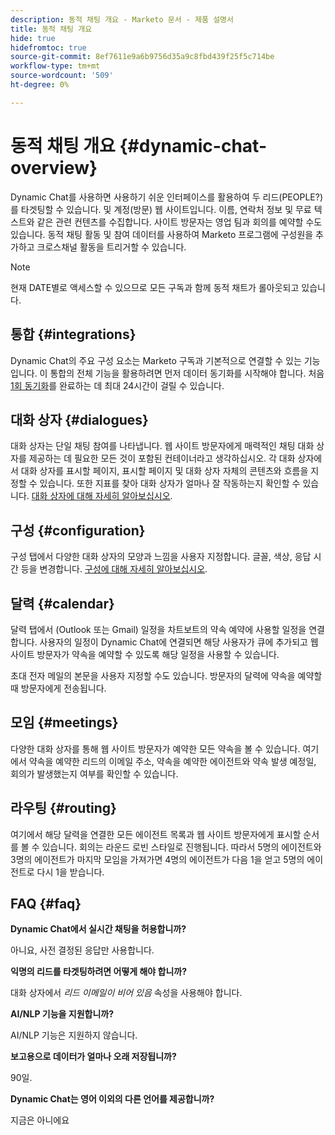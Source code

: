 ```yaml
---
description: 동적 채팅 개요 - Marketo 문서 - 제품 설명서
title: 동적 채팅 개요
hide: true
hidefromtoc: true
source-git-commit: 8ef7611e9a6b9756d35a9c8fbd439f25f5c714be
workflow-type: tm+mt
source-wordcount: '509'
ht-degree: 0%

---
```


# 동적 채팅 개요 {#dynamic-chat-overview}

Dynamic Chat를 사용하면 사용하기 쉬운 인터페이스를 활용하여 두 리드(PEOPLE?)를 타겟팅할 수 있습니다. 및 계정(방문) 웹 사이트입니다. 이름, 연락처 정보 및 무료 텍스트와 같은 관련 컨텐츠를 수집합니다. 사이트 방문자는 영업 팀과 회의를 예약할 수도 있습니다. 동적 채팅 활동 및 참여 데이터를 사용하여 Marketo 프로그램에 구성원을 추가하고 크로스채널 활동을 트리거할 수 있습니다.

>[!NOTE]
>
>현재 DATE별로 액세스할 수 있으므로 모든 구독과 함께 동적 채트가 롤아웃되고 있습니다.

## 통합 {#integrations}

Dynamic Chat의 주요 구성 요소는 Marketo 구독과 기본적으로 연결할 수 있는 기능입니다. 이 통합의 전체 기능을 활용하려면 먼저 데이터 동기화를 시작해야 합니다. 처음 [1회 동기화](/help/marketo/product-docs/demand-generation/dynamic-chat/access-dynamic-chat.md)를 완료하는 데 최대 24시간이 걸릴 수 있습니다.

## 대화 상자 {#dialogues}

대화 상자는 단일 채팅 참여를 나타냅니다. 웹 사이트 방문자에게 매력적인 채팅 대화 상자를 제공하는 데 필요한 모든 것이 포함된 컨테이너라고 생각하십시오. 각 대화 상자에서 대화 상자를 표시할 페이지, 표시할 페이지 및 대화 상자 자체의 콘텐츠와 흐름을 지정할 수 있습니다. 또한 지표를 찾아 대화 상자가 얼마나 잘 작동하는지 확인할 수 있습니다. [대화 상자에 대해 자세히 알아보십시오](/help/marketo/product-docs/demand-generation/dynamic-chat/dialogues.md).

## 구성 {#configuration}

구성 탭에서 다양한 대화 상자의 모양과 느낌을 사용자 지정합니다. 글꼴, 색상, 응답 시간 등을 변경합니다. [구성에 대해 자세히 알아보십시오](/help/marketo/product-docs/demand-generation/dynamic-chat/configuration.md).

## 달력 {#calendar}

달력 탭에서 (Outlook 또는 Gmail) 일정을 차트보트의 약속 예약에 사용할 일정을 연결합니다. 사용자의 일정이 Dynamic Chat에 연결되면 해당 사용자가 큐에 추가되고 웹 사이트 방문자가 약속을 예약할 수 있도록 해당 일정을 사용할 수 있습니다.

초대 전자 메일의 본문을 사용자 지정할 수도 있습니다. 방문자의 달력에 약속을 예약할 때 방문자에게 전송됩니다.

## 모임 {#meetings}

다양한 대화 상자를 통해 웹 사이트 방문자가 예약한 모든 약속을 볼 수 있습니다. 여기에서 약속을 예약한 리드의 이메일 주소, 약속을 예약한 에이전트와 약속 발생 예정일, 회의가 발생했는지 여부를 확인할 수 있습니다.

## 라우팅 {#routing}

여기에서 해당 달력을 연결한 모든 에이전트 목록과 웹 사이트 방문자에게 표시할 순서를 볼 수 있습니다. 회의는 라운드 로빈 스타일로 진행됩니다. 따라서 5명의 에이전트와 3명의 에이전트가 마지막 모임을 가져가면 4명의 에이전트가 다음 1을 얻고 5명의 에이전트로 다시 1을 받습니다.

## FAQ {#faq}

**Dynamic Chat에서 실시간 채팅을 허용합니까?**

아니요, 사전 결정된 응답만 사용합니다.

**익명의 리드를 타겟팅하려면 어떻게 해야 합니까?**

대화 상자에서 _리드 이메일이 비어 있음_ 속성을 사용해야 합니다.

**AI/NLP 기능을 지원합니까?**

AI/NLP 기능은 지원하지 않습니다.

**보고용으로 데이터가 얼마나 오래 저장됩니까?**

90일.

**Dynamic Chat는 영어 이외의 다른 언어를 제공합니까?**

지금은 아니에요

